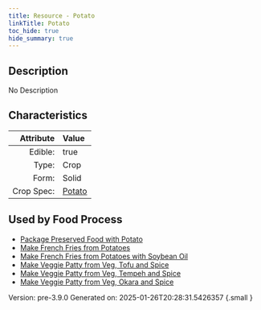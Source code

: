 ```yaml
---
title: Resource - Potato
linkTitle: Potato
toc_hide: true
hide_summary: true
---
```


## Description
No Description

## Characteristics

| Attribute      | Value |
|--------:|:------|
|Edible:|true|
|Type:|Crop|
|Form:|Solid|
|Crop Spec:|[Potato](/docs/definitions/crop/potato)|
 



    
## Used by Food Process

- [Package Preserved Food with Potato](/docs/definitions/food/package-preserved-food-with-potato)
- [Make French Fries from Potatoes](/docs/definitions/food/make-french-fries-from-potatoes)
- [Make French Fries from Potatoes with Soybean Oil](/docs/definitions/food/make-french-fries-from-potatoes-with-soybean-oil)
- [Make Veggie Patty from Veg, Tofu and Spice](/docs/definitions/food/make-veggie-patty-from-veg--tofu-and-spice)
- [Make Veggie Patty from Veg, Tempeh and Spice](/docs/definitions/food/make-veggie-patty-from-veg--tempeh-and-spice)
- [Make Veggie Patty from Veg, Okara and Spice](/docs/definitions/food/make-veggie-patty-from-veg--okara-and-spice)


Version: pre-3.9.0 Generated on: 2025-01-26T20:28:31.5426357
{.small }
